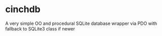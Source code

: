 # cinchdb
A very simple OO and procedural SQLite database wrapper via PDO with fallback to SQLite3 class if newer
